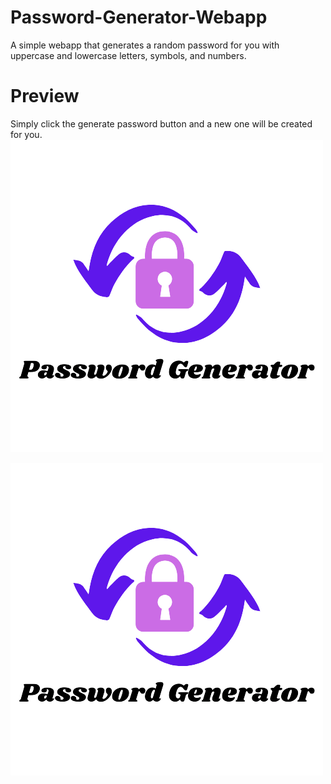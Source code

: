 # Password-Generator-Webapp
A simple webapp that generates a random password for you with uppercase and lowercase letters, symbols, and numbers.


# Preview
Simply click the generate password button and a new one will be created for you.
![Logo](/images/Logo.png)

![Website Pic](/images/Logo.png)
